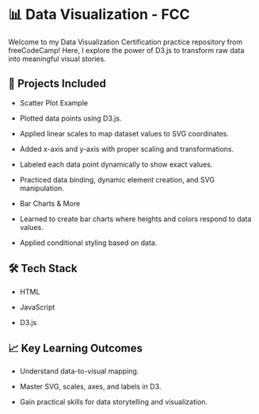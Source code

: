 # 📊 Data Visualization - FCC

Welcome to my Data Visualization Certification practice repository from freeCodeCamp! Here, I explore the power of D3.js to transform raw data into meaningful visual stories.

## 🚀 Projects Included

- Scatter Plot Example

- Plotted data points using D3.js.

- Applied linear scales to map dataset values to SVG coordinates.

- Added x-axis and y-axis with proper scaling and transformations.

- Labeled each data point dynamically to show exact values.

- Practiced data binding, dynamic element creation, and SVG manipulation.

- Bar Charts & More

- Learned to create bar charts where heights and colors respond to data values.

- Applied conditional styling based on data.

## 🛠 Tech Stack

- HTML

- JavaScript

- D3.js

## 📈 Key Learning Outcomes

- Understand data-to-visual mapping.

- Master SVG, scales, axes, and labels in D3.

- Gain practical skills for data storytelling and visualization.
